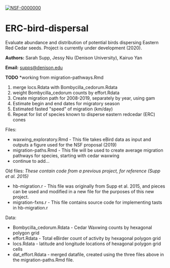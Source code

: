 
[![NSF-0000000](https://img.shields.io/badge/NSF-1915913-blue.svg)](https://nsf.gov/awardsearch/showAward?AWD_ID=1915913)
# ERC-bird-dispersal
Evaluate abundance and distribution of potential birds dispersing Eastern Red Cedar seeds.
Project is currently under development (2020).

**Authors:** Sarah Supp, Jessy Niu (Denison University), Kairuo Yan

**Email:** supps@denison.edu

**TODO**
*working from migration-pathways.Rmd
1. merge locs.Rdata with Bombycilla_cedorum.Rdata
2. weight Bombycilla_cedorum counts by effort.Rdata
3. Create migration path for 2008-2019, separately by year, using gam
4. Estimate begin and end dates for migratory season
5. Estimated fasted "speed" of migration (km/day)
6. Repeat for list of species known to disperse eastern redcedar (ERC) cones


Files:
* waxwing_exploratory.Rmd - This file takes eBird data as input and outputs a figure used for the NSF proposal (2019)
* migration-paths.Rmd - This file will be used to create average migration pathways for species, starting with cedar waxwing
* continue to add...


Old files: 
*These contain code from a previous project, for reference (Supp et al. 2015)*
* hb-migration.r - This file was originally from Supp et al. 2015, and pieces can be used and modified in a new file for the purposes of this new project. 
* migration-fxns.r - This file contains source code for implementing tasts in hb-migration.r


Data: 
* Bombycilla_cedorum.Rdata - Cedar Waxwing counts by hexagonal polygon grid
* effort.Rdata - Total eBirder count of activity by hexagonal polygon grid
* locs.Rdata - latitude and longitude locations of hexagonal polygon grid cells
* dat_effort.Rdata - merged datafile, created using the three files above in the migration-paths.Rmd file.




